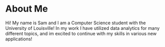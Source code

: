 # About Me

Hi! My name is Sam and I am a Computer Science student with the University of Louisville! In my work I have utilized data analytics for many different topics, and im excited to continue with my skills in various new applications!

